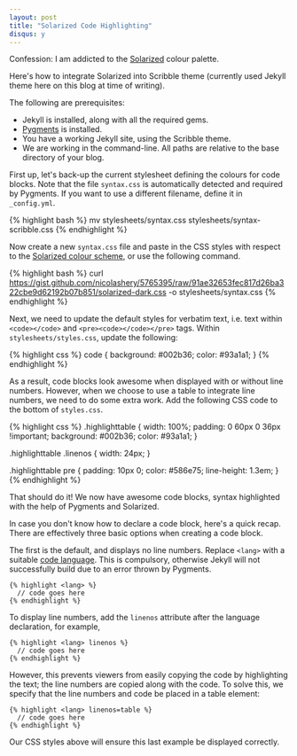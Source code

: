```yaml
---
layout: post
title: "Solarized Code Highlighting"
disqus: y
---
```


Confession: I am addicted to the [Solarized](http://ethanschoonover.com/solarized) colour palette.

Here's how to integrate Solarized into Scribble theme (currently used Jekyll theme here on this blog at time of writing).

The following are prerequisites:

- Jekyll is installed, along with all the required gems.
- [Pygments](http://pygments.org) is installed.
- You have a working Jekyll site, using the Scribble theme.
- We are working in the command-line. All paths are relative to the base directory of your blog.

First up, let's back-up the current stylesheet defining the colours for code blocks. Note that the file `syntax.css` is automatically detected and required by Pygments. If you want to use a different filename, define it in `_config.yml`.

{% highlight bash %}
mv stylesheets/syntax.css stylesheets/syntax-scribble.css
{% endhighlight %}

Now create a new `syntax.css` file and paste in the CSS styles with respect to the [Solarized colour scheme](https://gist.github.com/nicolashery/5765395), or use the following command.

{% highlight bash %}
curl https://gist.github.com/nicolashery/5765395/raw/91ae32653fec817d26ba322cbe9d62192b07b851/solarized-dark.css -o stylesheets/syntax.css
{% endhighlight %}

Next, we need to update the default styles for verbatim text, i.e. text within `<code></code>` and `<pre><code></code></pre>` tags. Within `stylesheets/styles.css`, update the following:

{% highlight css %}
code {
  background: #002b36;
  color: #93a1a1;
}
{% endhighlight %}

As a result, code blocks look awesome when displayed with or without line numbers. However, when we choose to use a table to integrate line numbers, we need to do some extra work. Add the following CSS code to the bottom of `styles.css`.

{% highlight css %}
.highlighttable {
  width: 100%;
  padding: 0 60px 0 36px !important;
  background: #002b36;
  color: #93a1a1;
}

.highlighttable .linenos {
  width: 24px;
}

.highlighttable pre {
  padding: 10px 0;
  color: #586e75;
  line-height: 1.3em;
}
{% endhighlight %}

That should do it! We now have awesome code blocks, syntax highlighted with the help of Pygments and Solarized.

In case you don't know how to declare a code block, here's a quick recap. There are effectively three basic options when creating a code block. 

The first is the default, and displays no line numbers. Replace `<lang>` with a suitable [code language](http://pygments.org/docs/lexers/). This is compulsory, otherwise Jekyll will not successfully build due to an error thrown by Pygments.

<div class="highlight">
  <pre><code class="ruby"><span class="n">&#123;% highlight &lt;lang&gt; %&#125;</span>
  <span class="sr">//</span> <span class="n">code goes here</span>
<span class="n">&#123;% endhighlight %&#125;</span>
</code></pre>
</div>

To display line numbers, add the `linenos` attribute after the language declaration, for example,

<div class="highlight">
  <pre><code class="ruby"><span class="n">&#123;% highlight &lt;lang&gt; linenos %&#125;</span>
  <span class="sr">//</span> <span class="n">code goes here</span>
<span class="n">&#123;% endhighlight %&#125;</span>
</code></pre>
</div>

However, this prevents viewers from easily copying the code by highlighting the text; the line numbers are copied along with the code. To solve this, we specify that the line numbers and code be placed in a table element:

<div class="highlight">
  <pre><code class="ruby"><span class="n">&#123;% highlight &lt;lang&gt; linenos=table %&#125;</span>
  <span class="sr">//</span> <span class="n">code goes here</span>
<span class="n">&#123;% endhighlight %&#125;</span>
</code></pre>
</div>

Our CSS styles above will ensure this last example be displayed correctly.
